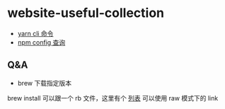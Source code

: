 # website-useful-collection

- [yarn cli 命令](https://yarnpkg.com/cli/set/version)
- [npm config 查询](https://docs.npmjs.com/using-npm/config)

## Q&A

- brew 下载指定版本

brew install 可以跟一个 rb 文件，这里有个 [列表](https://github.com/Homebrew/homebrew-core/pulls?q=is%3Apr+is%3Amerged+yarn+) 可以使用 raw 模式下的 link
